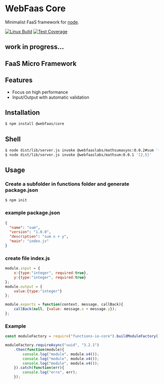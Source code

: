 # WebFaas Core

Minimalist FaaS framework for [node](http://nodejs.org).

[![Linux Build][travis-image]][travis-url]
[![Test Coverage][coveralls-image]][coveralls-url]

## work in progress...

## FaaS Micro Framework

## Features
  * Focus on high performance
  * Input/Output with automatic validation

## Installation
```bash
$ npm install @webfaas/core
```

## Shell
```bash
$ node dist/lib/server.js invoke @webfaaslabs/mathsumasync:0.0.2#sum '{"x":2,"y":5}'
$ node dist/lib/server.js invoke @webfaaslabs/mathsum:0.0.1 '[2,5]'
```

## Usage
### Create a subfolder in functions folder and generate package.json
```bash
$ npm init
```

### example package.json
```json
{
  "name": "sum",
  "version": "1.0.0",
  "description": "sum x + y",
  "main": "index.js"
}
```

### create file index.js

```javascript
module.input = {
    x:{type:"integer", required:true},
    y:{type:"integer", required:true}
};
module.output = {
    value:{type:"integer"}
};

module.exports = function(context, message, callBack){
    callBack(null, {value: message.x + message.y});
};
```

### Example
```javascript
const moduleFactory = require("functions-io-core").buildModuleFactory();

moduleFactory.requireAsync("uuid", "3.2.1")
    .then(function(module){
        console.log("module", module.v4());
        console.log("module", module.v4());
        console.log("module", module.v4());
    }).catch(function(err){
        console.log("erro", err);
    });
```

[travis-image]: https://img.shields.io/travis/webfaas/core/master.svg?label=linux
[travis-url]: https://travis-ci.org/webfaas/core
[coveralls-image]: https://img.shields.io/coveralls/github/webfaas/core/master.svg
[coveralls-url]: https://coveralls.io/github/webfaas/core?branch=master